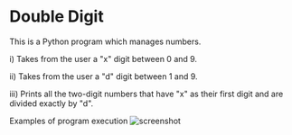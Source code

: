 # Double Digit

This is a Python program which manages numbers.

i) Takes from the user a "x" digit between 0 and 9.

ii) Takes from the user a "d" digit between 1 and 9.

iii) Prints all the two-digit numbers that have "x" as their first digit and are divided exactly by "d".

Εxamples of program execution
![screenshot](https://user-images.githubusercontent.com/78180193/116809097-1e0a0b80-ab45-11eb-9a6d-7472da895c94.jpg)
